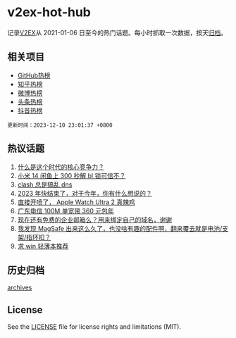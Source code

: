 # v2ex-hot-hub

 记录[V2EX](https://www.v2ex.com/)从 2021-01-06 日至今的热门话题。每小时抓取一次数据，按天[归档](archives)。
 
 ## 相关项目

- [GitHub热榜](https://github.com/it985/github-hot-hub)
- [知乎热榜](https://github.com/it985/zhihu-hot-hub)
- [微博热榜](https://github.com/it985/weibo-hot-hub)
- [头条热榜](https://github.com/it985/toutiao-hot-hub)
- [抖音热榜](https://github.com/it985/douyin-hot-hub)


 `更新时间：2023-12-10 23:01:37 +0800`

## 热议话题

1. [什么是这个时代的核心竞争力？](https://www.v2ex.com/t/999095)
1. [小米 14 闲鱼上 300 秒解 bl 锁可信不？](https://www.v2ex.com/t/999070)
1. [clash 总是搞乱 dns](https://www.v2ex.com/t/999090)
1. [2023 年快结束了，对于今年，你有什么想说的？](https://www.v2ex.com/t/999125)
1. [直接开喷了， Apple Watch Ultra 2 真辣鸡](https://www.v2ex.com/t/999137)
1. [广东电信 100M 单宽带 360 元包年](https://www.v2ex.com/t/999096)
1. [现在还有免费的企业邮箱么？用来绑定自己的域名，谢谢](https://www.v2ex.com/t/999122)
1. [我发现 MagSafe 出来这么久了，也没啥有趣的配件啊，翻来覆去就是电池/支架/指环扣？](https://www.v2ex.com/t/999080)
1. [求 win 轻薄本推荐](https://www.v2ex.com/t/999054)

## 历史归档

[archives](archives)

## License

See the [LICENSE](LICENSE) file for license rights and limitations (MIT).
